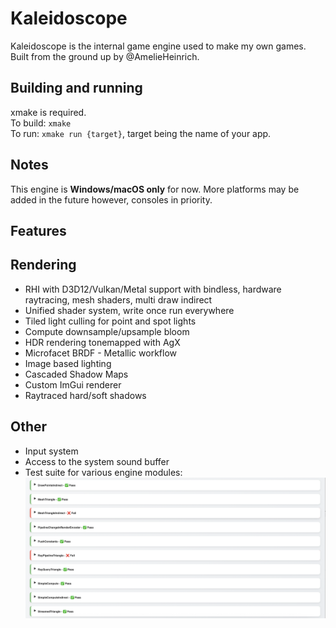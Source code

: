 # Kaleidoscope

Kaleidoscope is the internal game engine used to make my own games. Built from the ground up by @AmelieHeinrich.

## Building and running

xmake is required.\
To build: `xmake`\
To run: `xmake run {target}`, target being the name of your app.

## Notes

This engine is **Windows/macOS only** for now. More platforms may be added in the future however, consoles in priority.

## Features

## Rendering
- RHI with D3D12/Vulkan/Metal support with bindless, hardware raytracing, mesh shaders, multi draw indirect
- Unified shader system, write once run everywhere
- Tiled light culling for point and spot lights
- Compute downsample/upsample bloom
- HDR rendering tonemapped with AgX
- Microfacet BRDF - Metallic workflow
- Image based lighting
- Cascaded Shadow Maps
- Custom ImGui renderer
- Raytraced hard/soft shadows

## Other
- Input system
- Access to the system sound buffer
- Test suite for various engine modules: ![](.github/tests.png)
